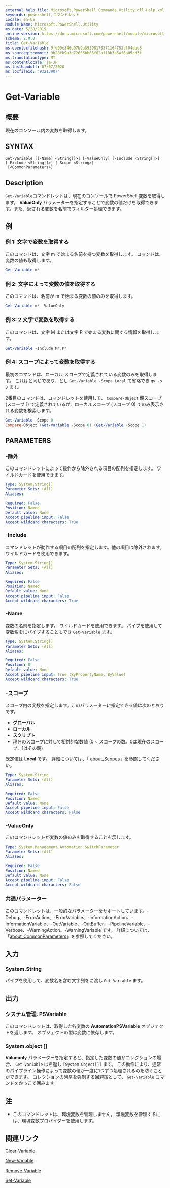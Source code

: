 ```yaml
---
external help file: Microsoft.PowerShell.Commands.Utility.dll-Help.xml
keywords: powershell,コマンドレット
Locale: en-US
Module Name: Microsoft.PowerShell.Utility
ms.date: 5/28/2019
online version: https://docs.microsoft.com/powershell/module/microsoft.powershell.utility/get-variable?view=powershell-5.1&WT.mc_id=ps-gethelp
schema: 2.0.0
title: Get-Variable
ms.openlocfilehash: 9fd99e346d97b9a39298170371164753cf04dad8
ms.sourcegitcommit: 9b28fb9a3d72655bb63f62af18b3a5af6a05cd3f
ms.translationtype: MT
ms.contentlocale: ja-JP
ms.lasthandoff: 07/07/2020
ms.locfileid: "93213907"
---
```

# Get-Variable

## 概要
現在のコンソール内の変数を取得します。

## SYNTAX

```
Get-Variable [[-Name] <String[]>] [-ValueOnly] [-Include <String[]>] [-Exclude <String[]>] [-Scope <String>]
 [<CommonParameters>]
```

## Description

`Get-Variable`コマンドレットは、現在のコンソールで PowerShell 変数を取得します。
**ValueOnly** パラメーターを指定することで変数の値だけを取得できます。また、返される変数を名前でフィルター処理できます。

## 例

### 例 1: 文字で変数を取得する

このコマンドは、文字 m で始まる名前を持つ変数を取得します。
コマンドは、変数の値も取得します。

```powershell
Get-Variable m*
```

### 例 2: 文字によって変数の値を取得する

このコマンドは、名前が m で始まる変数の値のみを取得します。

```powershell
Get-Variable m* -ValueOnly
```

### 例 3: 2 文字で変数を取得する

このコマンドは、文字 M または文字 P で始まる変数に関する情報を取得します。

```powershell
Get-Variable -Include M*,P*
```

### 例 4: スコープによって変数を取得する

最初のコマンドは、ローカル スコープで定義されている変数のみを取得します。
これはと同じであり、とし `Get-Variable -Scope Local` て省略でき `gv -s 0` ます。

2番目のコマンドは、コマンドレットを使用して、 `Compare-Object` 親スコープ (スコープ 1) で定義されているが、ローカルスコープ (スコープ 0) でのみ表示される変数を検索します。

```powershell
Get-Variable -Scope 0
Compare-Object (Get-Variable -Scope 0) (Get-Variable -Scope 1)
```

## PARAMETERS

### -除外

このコマンドレットによって操作から除外される項目の配列を指定します。
ワイルドカードを使用できます。

```yaml
Type: System.String[]
Parameter Sets: (All)
Aliases:

Required: False
Position: Named
Default value: None
Accept pipeline input: False
Accept wildcard characters: True
```

### -Include

コマンドレットが動作する項目の配列を指定します。他の項目は除外されます。
ワイルドカードを使用できます。

```yaml
Type: System.String[]
Parameter Sets: (All)
Aliases:

Required: False
Position: Named
Default value: None
Accept pipeline input: False
Accept wildcard characters: True
```

### -Name

変数の名前を指定します。
ワイルドカードを使用できます。
パイプを使用して変数名をにパイプすることもでき `Get-Variable` ます。

```yaml
Type: System.String[]
Parameter Sets: (All)
Aliases:

Required: False
Position: 0
Default value: None
Accept pipeline input: True (ByPropertyName, ByValue)
Accept wildcard characters: True
```

### -スコープ

スコープ内の変数を指定します。このパラメーターに指定できる値は次のとおりです。

- **グローバル**
- **ローカル**
- **スクリプト**
- 現在のスコープに対して相対的な数値 (0 ~ スコープの数。0は現在のスコープ、1はその親)

既定値は **Local** です。
詳細については、「 [about_Scopes](../Microsoft.PowerShell.Core/About/about_Scopes.md)」を参照してください。

```yaml
Type: System.String
Parameter Sets: (All)
Aliases:

Required: False
Position: Named
Default value: None
Accept pipeline input: False
Accept wildcard characters: False
```

### -ValueOnly

このコマンドレットが変数の値のみを取得することを示します。

```yaml
Type: System.Management.Automation.SwitchParameter
Parameter Sets: (All)
Aliases:

Required: False
Position: Named
Default value: None
Accept pipeline input: False
Accept wildcard characters: False
```

### 共通パラメーター

このコマンドレットは、一般的なパラメーターをサポートしています。-Debug、-ErrorAction、-ErrorVariable、-InformationAction、-InformationVariable、-OutVariable、-OutBuffer、-PipelineVariable、-Verbose、-WarningAction、-WarningVariable です。 詳細については、「[about_CommonParameters](../Microsoft.PowerShell.Core/About/about_CommonParameters.md)」を参照してください。

## 入力

### System.String

パイプを使用して、変数名を含む文字列をに渡し `Get-Variable` ます。

## 出力

### システム管理. PSVariable

このコマンドレットは、取得した各変数の **AutomationPSVariable** オブジェクトを返します。 オブジェクトの型は変数に依存します。

### System.object []

**Valueonly** パラメーターを指定すると、指定した変数の値がコレクションの場合、 `Get-Variable` はを返し `[System.Object[]]` ます。 この動作により、通常のパイプライン操作によって変数の値が一度に1つずつ処理されるのを防ぐことができます。 コレクションの列挙を強制する回避策として、 `Get-Variable` コマンドをかっこで囲みます。

## 注

- このコマンドレットは、環境変数を管理しません。 環境変数を管理するには、環境変数プロバイダーを使用します。

## 関連リンク

[Clear-Variable](Clear-Variable.md)

[New-Variable](New-Variable.md)

[Remove-Variable](Remove-Variable.md)

[Set-Variable](Set-Variable.md)
